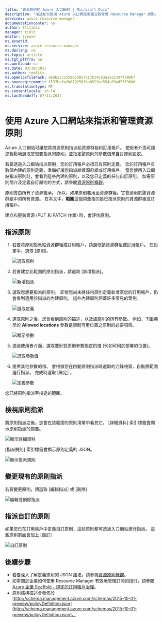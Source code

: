 ```yaml
---
title: "資源原則的 Azure 入口網站 | Microsoft Docs"
description: "描述如何使用 Azure 入口網站來建立和管理 Resource Manager 原則。 原則可以套用在訂用帳戶或資源群組。"
services: azure-resource-manager
documentationcenter: na
author: tfitzmac
manager: timlt
editor: tysonn
ms.assetid: 
ms.service: azure-resource-manager
ms.devlang: na
ms.topic: article
ms.tgt_pltfrm: na
ms.workload: na
ms.date: 03/30/2017
ms.author: tomfitz
ms.openlocfilehash: 868b2cc1559053057d17b34c03e2e31347f399bf
ms.sourcegitcommit: f537befafb079256fba0529ee554c034d73f36b0
ms.translationtype: MT
ms.contentlocale: zh-TW
ms.lasthandoff: 07/11/2017
---
```

# <a name="use-azure-portal-to-assign-and-manage-resource-policies"></a>使用 Azure 入口網站來指派和管理資源原則
Azure 入口網站可讓您將資源原則指派給資源群組和訂用帳戶。 使用者介面可讓您輕鬆地選取您想要指派的原則，並指定該原則的參數值來自訂原則設定。 

若要透過入口網站指派原則，您的訂用帳戶必須已有原則定義。 您的訂用帳戶有數個內建的原則定義，準備好讓您指派給資源群組或訂用帳戶。 當您使用入口網站指派原則時，會看到這些內建的原則，以及您已定義的任何自訂原則。 如需原則簡介及定義自訂原則的方式，請參閱[資源原則概觀](resource-manager-policy.md)。

原則會由所有子資源繼承。 所以，如果原則套用至資源群組，它會適用於該資源群組中的所有資源。 在本文中，**範圍**這個詞彙指的是已指派原則的資源群組或訂用帳戶。 

建立和更新資源 (PUT 和 PATCH 作業) 時，會評估原則。

## <a name="assign-a-policy"></a>指派原則

1. 若要將原則指派給資源群組或訂用帳戶，請選取該資源群組或訂用帳戶。 在設定中，選取 [原則]。

   ![選取原則](./media/resource-manager-policy-portal/select-policies.png)

2. 若要建立此範圍的原則指派，請選取 [新增指派]。

   ![新增指派](./media/resource-manager-policy-portal/add-assignment.png)

3. 選取您想要指派的原則。 即使您尚未將任何原則定義新增至您的訂用帳戶，仍會看到適用於指派的內建原則。 這些內建原則涵蓋許多常見的案例。

   ![選取定義](./media/resource-manager-policy-portal/select-definition.png)

4. 選取原則之後，您會看到原則的描述，以及該原則的所有參數。 例如，下圖顯示的 **Allowed locations** 參數是限制可用位置之原則的必要項目。

   ![顯示參數](./media/resource-manager-policy-portal/show-parameters.png)

5. 透過使用者介面，選取要針對原則參數指定的值 (例如可用於部署的位置)。

   ![選取參數值](./media/resource-manager-policy-portal/select-parameters.png)

6. 提供其他參數的值。 會根據您在啟動原則指派時選取的刀鋒視窗，自動將範圍進行指派。 完成時選取 [確定]  。

   ![定義參數](./media/resource-manager-policy-portal/define-parameters.png)

  您已將原則指派至指定的範圍。

## <a name="view-policy-assignments"></a>檢視原則指派

將原則指派之後，您會在該範圍的原則清單中看見它。 [詳細資料] 索引標籤會顯示原則指派的摘要。

![顯示詳細資料](./media/resource-manager-policy-portal/show-details.png)

[指派規則] 索引標籤會顯示原則定義的 JSON。

![顯示指派規則](./media/resource-manager-policy-portal/show-assignment-rule.png)

## <a name="change-an-existing-policy-assignment"></a>變更現有的原則指派

若要變更原則，請選取 [編輯指派] 或 [刪除]

![編輯或刪除指派](./media/resource-manager-policy-portal/edit-delete-policy.png)

## <a name="assign-custom-policies"></a>指派自訂的原則

如果您已在訂用帳戶中定義自訂原則，這些原則都可透過入口網站進行指派。 這些原則前面會加上 [自訂]

![自訂原則](./media/resource-manager-policy-portal/show-custom-policy.png)

## <a name="next-steps"></a>後續步驟
* 若要深入了解定義原則的 JSON 語法，請參閱[資源原則概觀](resource-manager-policy.md)。
* 如需關於企業如何使用 Resource Manager 有效地管理訂閱的指引，請參閱 [Azure 企業 Scaffold - 規定的訂用帳戶治理](resource-manager-subscription-governance.md)。
* 原則結構描述會發佈於 [http://schema.management.azure.com/schemas/2015-10-01-preview/policyDefinition.json](http://schema.management.azure.com/schemas/2015-10-01-preview/policyDefinition.json)。 

